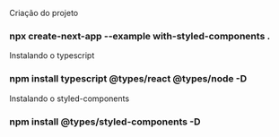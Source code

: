 Criação do projeto
### npx create-next-app --example with-styled-components .

Instalando o typescript
### npm install typescript @types/react @types/node -D

Instalando o styled-components
### npm install @types/styled-components -D